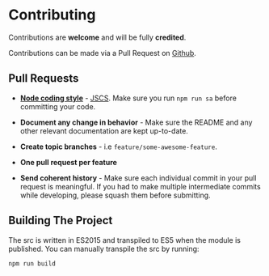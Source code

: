# Contributing

Contributions are **welcome** and will be fully **credited**.

Contributions can be made via a Pull Request on [Github](https://github.com/mike182uk/snpt).

## Pull Requests

- **[Node coding style](https://github.com/felixge/node-style-guide)** - [JSCS](http://jscs.info/). Make sure you run `npm run sa` before committing your code.

- **Document any change in behavior** - Make sure the README and any other relevant documentation are kept up-to-date.

- **Create topic branches** - i.e `feature/some-awesome-feature`.

- **One pull request per feature**

- **Send coherent history** - Make sure each individual commit in your pull request is meaningful. If you had to make multiple intermediate commits while developing, please squash them before submitting.

## Building The Project

The src is written in ES2015 and transpiled to ES5 when the module is published. You can manually transpile the src by running:

```bash
npm run build
```
